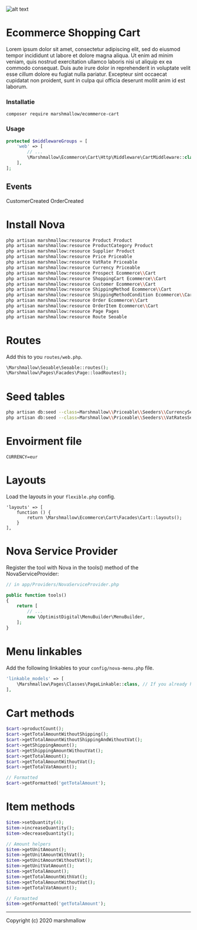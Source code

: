 ![alt text](https://cdn.marshmallow-office.com/media/images/logo/marshmallow.transparent.red.png "marshmallow.")

# Ecommerce Shopping Cart

Lorem ipsum dolor sit amet, consectetur adipiscing elit, sed do eiusmod tempor incididunt ut labore et dolore magna aliqua. Ut enim ad minim veniam, quis nostrud exercitation ullamco laboris nisi ut aliquip ex ea commodo consequat. Duis aute irure dolor in reprehenderit in voluptate velit esse cillum dolore eu fugiat nulla pariatur. Excepteur sint occaecat cupidatat non proident, sunt in culpa qui officia deserunt mollit anim id est laborum.

### Installatie

```
composer require marshmallow/ecommerce-cart
```

### Usage

```php
protected $middlewareGroups = [
    'web' => [
        // ...
        \Marshmallow\Ecommerce\Cart\Http\Middleware\CartMiddleware::class,
    ],
];
```

## Events

CustomerCreated
OrderCreated

# Install Nova

```bash
php artisan marshmallow:resource Product Product
php artisan marshmallow:resource ProductCategory Product
php artisan marshmallow:resource Supplier Product
php artisan marshmallow:resource Price Priceable
php artisan marshmallow:resource VatRate Priceable
php artisan marshmallow:resource Currency Priceable
php artisan marshmallow:resource Prospect Ecommerce\\Cart
php artisan marshmallow:resource ShoppingCart Ecommerce\\Cart
php artisan marshmallow:resource Customer Ecommerce\\Cart
php artisan marshmallow:resource ShippingMethod Ecommerce\\Cart
php artisan marshmallow:resource ShippingMethodCondition Ecommerce\\Cart
php artisan marshmallow:resource Order Ecommerce\\Cart
php artisan marshmallow:resource OrderItem Ecommerce\\Cart
php artisan marshmallow:resource Page Pages
php artisan marshmallow:resource Route Seoable
```

# Routes

Add this to you `routes/web.php`.

```php
\Marshmallow\Seoable\Seoable::routes();
\Marshmallow\Pages\Facades\Page::loadRoutes();
```

# Seed tables

```bash
php artisan db:seed --class=Marshmallow\\Priceable\\Seeders\\CurrencySeeder
php artisan db:seed --class=Marshmallow\\Priceable\\Seeders\\VatRatesSeeder
```

# Envoirment file

```env
CURRENCY=eur
```

# Layouts

Load the layouts in your `flexible.php` config.

```
'layouts' => [
    function () {
        return \Marshmallow\Ecommerce\Cart\Facades\Cart::layouts();
    }
],
```

# Nova Service Provider

Register the tool with Nova in the tools() method of the NovaServiceProvider:

```php
// in app/Providers/NovaServiceProvider.php

public function tools()
{
    return [
        // ...
        new \OptimistDigital\MenuBuilder\MenuBuilder,
    ];
}
```

# Menu linkables

Add the following linkables to your `config/nova-menu.php` file.

```php
'linkable_models' => [
    \Marshmallow\Pages\Classes\PageLinkable::class, // If you already have a link to your page resource, you dont need this one.
],
```

# Cart methods

```php
$cart->productCount();
$cart->getTotalAmountWithoutShipping();
$cart->getTotalAmountWithoutShippingAndWithoutVat();
$cart->getShippingAmount();
$cart->getShippingAmountWithoutVat();
$cart->getTotalAmount();
$cart->getTotalAmountWithoutVat();
$cart->getTotalVatAmount();

// Formatted
$cart->getFormatted('getTotalAmount');
```

# Item methods

```php
$item->setQuantity(4);
$item->increaseQuantity();
$item->decreaseQuantity();

// Amount helpers
$item->getUnitAmount();
$item->getUnitAmountWithVat();
$item->getUnitAmountWithoutVat();
$item->getUnitVatAmount();
$item->getTotalAmount();
$item->getTotalAmountWithVat();
$item->getTotalAmountWithoutVat();
$item->getTotalVatAmount();

// Formatted
$item->getFormatted('getTotalAmount');
```

---

Copyright (c) 2020 marshmallow
